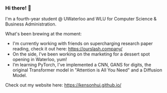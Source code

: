 ### Hi there!  👋

I'm a fourth-year student @ UWaterloo and WLU for Computer Science & Business Administration.

What's been brewing at the moment:
- I'm currently working with friends on supercharging research paper reading, check it out here: https://ourslash.company/
- On the side, I've been working on the marketing for a dessert spot opening in Waterloo, yum!
- I’m learning PyTorch, I've implemented a CNN, GANS for digits, the original Transformer model in "Attention is All You Need" and a Diffusion Model.

Check out my website here: https://kensonhui.github.io/
